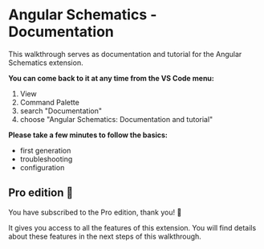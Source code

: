 # Angular Schematics - Documentation

This walkthrough serves as documentation and tutorial for the Angular Schematics extension.

**You can come back to it at any time from the VS Code menu:**
1. View
2. Command Palette
3. search "Documentation"
4. choose "Angular Schematics: Documentation and tutorial"

**Please take a few minutes to follow the basics:**
- first generation
- troubleshooting
- configuration

## Pro edition 💎

You have subscribed to the Pro edition, thank you! 💖

It gives you access to all the features of this extension. You will find details about these features in the next steps of this walkthrough.

<br>